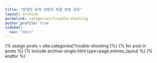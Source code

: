 ```yaml
---
title: "발생한 문제 상황과 해결 방법 공유"
layout: archive
permalink: categories/trouble-shooting
author_profile: true
sidebar:
  nav: "docs"
---
```


{% assign posts = site.categories['trouble-shooting']%}
{% for post in posts %}
{% include archive-single.html type=page.entries_layout %}
{% endfor %}
